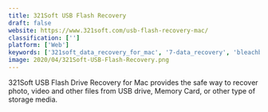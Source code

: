 ```yaml
---
title: 321Soft USB Flash Recovery
draft: false 
website: https://www.321soft.com/usb-flash-recovery-mac/
classification: ['']
platform: ['Web']
keywords: ['321soft_data_recovery_for_mac', '7-data_recovery', 'bleachbit', 'clean_master', 'disk_drill', 'glary_utilities', 'minitool_power_data_recovery', 'munsoft_data_recovery_suite', 'pc_inspector_file_recovery', 'photorec', 'raise_data_recovery', 'reclaime', 'recover_data_for_fat', 'recover_data_for_pen_drive', 'recuva', 'stellar_phoenix_mac_data_recovery', 'testdisk', 'iaidsoft_data_rescue']
image: 2020/04/321Soft-USB-Flash-Recovery.png
---
```

321Soft USB Flash Drive Recovery for Mac provides the safe way to recover photo, video and other files from USB drive, Memory Card, or other type of storage media.
